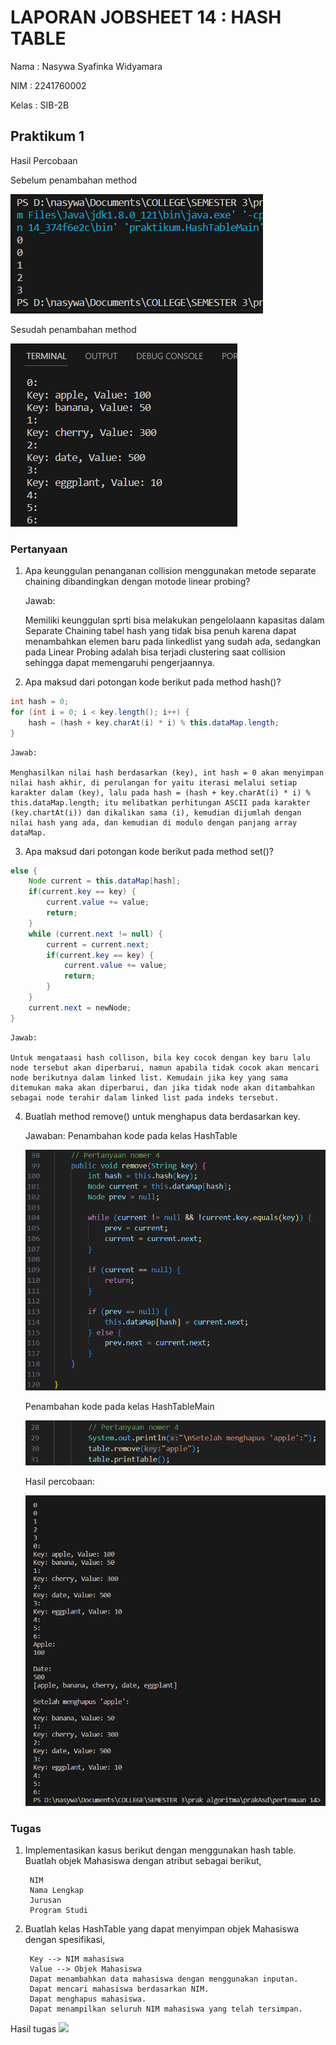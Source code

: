 # LAPORAN JOBSHEET 14 : HASH TABLE 
Nama : Nasywa Syafinka Widyamara

NIM : 2241760002

Kelas : SIB-2B

## Praktikum 1 
Hasil Percobaan

Sebelum penambahan method

<img src=prak1.png>

Sesudah penambahan method

<img src=prak1.1.png>

### Pertanyaan
1. Apa keunggulan penanganan collision menggunakan metode separate chaining dibandingkan dengan motode linear probing?

    Jawab: 
        
    Memiliki keunggulan sprti bisa melakukan pengelolaann kapasitas dalam Separate Chaining tabel hash yang tidak bisa penuh karena dapat menambahkan elemen baru pada linkedlist yang sudah ada, sedangkan pada Linear Probing adalah bisa terjadi clustering saat collision sehingga dapat memengaruhi pengerjaannya.

2. Apa maksud dari potongan kode berikut pada method hash()?
   
```java
int hash = 0;
for (int i = 0; i < key.length(); i++) {
    hash = (hash + key.charAt(i) * i) % this.dataMap.length;
}
```

    Jawab: 

    Menghasilkan nilai hash berdasarkan (key), int hash = 0 akan menyimpan nilai hash akhir, di perulangan for yaitu iterasi melalui setiap karakter dalam (key), lalu pada hash = (hash + key.charAt(i) * i) % this.dataMap.length; itu melibatkan perhitungan ASCII pada karakter (key.chartAt(i)) dan dikalikan sama (i), kemudian dijumlah dengan nilai hash yang ada, dan kemudian di modulo dengan panjang array dataMap.

3. Apa maksud dari potongan kode berikut pada method set()?
   
```java
else {
    Node current = this.dataMap[hash];
    if(current.key == key) {
        current.value += value;
        return;
    }
    while (current.next != null) {
        current = current.next;
        if(current.key == key) {
            current.value += value;
            return;
        }
    }
    current.next = newNode;
}
```

    Jawab:

    Untuk mengataasi hash collison, bila key cocok dengan key baru lalu node tersebut akan diperbarui, namun apabila tidak cocok akan mencari node berikutnya dalam linked list. Kemudain jika key yang sama ditemukan maka akan diperbarui, dan jika tidak node akan ditambahkan sebagai node terahir dalam linked list pada indeks tersebut. 

4. Buatlah method remove() untuk menghapus data berdasarkan key.

    Jawaban: 
    Penambahan kode pada kelas HashTable
        
    <img src=prak4.1.png>

    Penambahan kode pada kelas HashTableMain

    <img src=prak4.2.png>

    Hasil percobaan:
    
    <img src=prak4.png>



### Tugas 
1. Implementasikan kasus berikut dengan menggunakan hash table. Buatlah objek Mahasiswa dengan atribut sebagai berikut,

        NIM
        Nama Lengkap
        Jurusan
        Program Studi
2. Buatlah kelas HashTable yang dapat menyimpan objek Mahasiswa dengan spesifikasi,

        Key --> NIM mahasiswa
        Value --> Objek Mahasiswa
        Dapat menambahkan data mahasiswa dengan menggunakan inputan.
        Dapat mencari mahasiswa berdasarkan NIM.
        Dapat menghapus mahasiswa.
        Dapat menampilkan seluruh NIM mahasiswa yang telah tersimpan. 


Hasil tugas
<img src="T1.jpg">